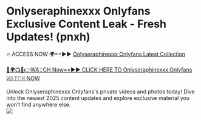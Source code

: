 # Onlyseraphinexxx Onlyfans Exclusive Content Leak - Fresh Updates! (pnxh)

🔥 ACCESS NOW 🌍==►► <a href="https://tinyurl.com/kvy9nzfs" rel="nofollow">Onlyseraphinexxx Onlyfans Latest Collection</a>
<br><br>
[🔴🌍📺📱👉WA𝚃CH Now==►► CLICK HERE TO Onlyseraphinexxx Onlyfans 𝚆𝙰𝚃𝙲𝙷 NOW](https://tinyurl.com/kvy9nzfs)
<br><br>
Unlock Onlyseraphinexxx Onlyfans's private videos and photos today! Dive into the newest 2025 content updates and explore exclusive material you won’t find anywhere else.
<br>
<a href="https://tinyurl.com/kvy9nzfs" rel="nofollow" data-target="animated-image.originalLink"><img src="https://camo.githubusercontent.com/8a4f000d20f83aca3bf7ec5f350d767afa0574a8a352519fd8cfa583a6f93a33/68747470733a2f2f692e696d6775722e636f6d2f644a486b345a712e676966" data-canonical-src="https://i.imgur.com/dJHk4Zq.gif" style="max-width: 100%; display: inline-block;" data-target="animated-image.originalImage"></a>
<br>
